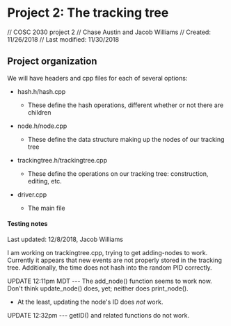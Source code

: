# Project 2: The tracking tree
// COSC 2030 project 2
// Chase Austin and Jacob Williams
// Created: 11/26/2018
// Last modified: 11/30/2018

## Project organization

We will have headers and cpp files for each of several options:

- hash.h/hash.cpp
    * These define the hash operations, different whether or not there are children
- node.h/node.cpp
    * These define the data structure making up the nodes of our tracking tree
- trackingtree.h/trackingtree.cpp
    * These define the operations on our tracking tree: construction, editing, etc.
    
- driver.cpp
    * The main file


#### Testing notes
Last updated: 12/8/2018, Jacob Williams

I am working on trackingtree.cpp, trying to get adding-nodes to work.
Currently it appears that new events are not properly stored in the tracking tree. Additionally,
the time does not hash into the random PID correctly.

UPDATE 12:11pm MDT --- The add\_node() function seems to work now.
Don't think update\_node() does, yet; neither does print\_node().

- At the least, updating the node's ID does *not* work.

UPDATE 12:32pm --- getID() and related functions do not work.
